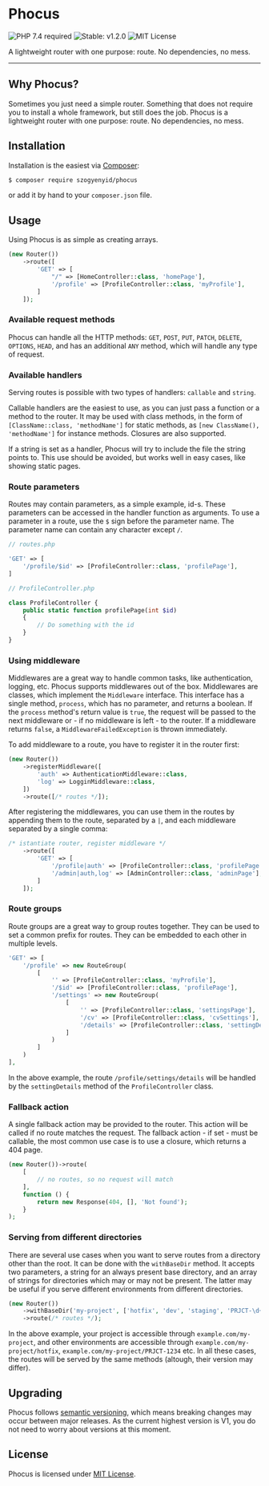 # Phocus

![PHP 7.4 required](https://img.shields.io/packagist/dependency-v/szogyenyid/phocus/php) ![Stable: v1.2.0](https://img.shields.io/packagist/v/szogyenyid/phocus?color=%233586c8&label=stable) ![MIT License](https://img.shields.io/packagist/l/szogyenyid/phocus)

A lightweight router with one purpose: route. No dependencies, no mess.

------

## Why Phocus?

Sometimes you just need a simple router. Something that does not require you to install a whole framework, but still does the job. Phocus is a lightweight router with one purpose: route. No dependencies, no mess.

## Installation

Installation is the easiest via [Composer](https://getcomposer.org/):

```bash
$ composer require szogyenyid/phocus
```

or add it by hand to your `composer.json` file.

## Usage

Using Phocus is as simple as creating arrays.

```php
(new Router())
    ->route([
        'GET' => [
            "/" => [HomeController::class, 'homePage'],
            '/profile' => [ProfileController::class, 'myProfile'],
        ]
    ]);
```

### Available request methods

Phocus can handle all the HTTP methods: `GET`, `POST`, `PUT`, `PATCH`, `DELETE`, `OPTIONS`, `HEAD`, and has an additional `ANY` method, which will handle any type of request.

### Available handlers

Serving routes is possible with two types of handlers: `callable` and `string`.

Callable handlers are the easiest to use, as you can just pass a function or a method to the router. It may be used with class methods, in the form of `[ClassName::class, 'methodName']` for static methods, as `[new ClassName(), 'methodName']` for instance methods. Closures are also supported.

If a string is set as a handler, Phocus will try to include the file the string points to. This use should be avoided, but works well in easy cases, like showing static pages.

### Route parameters

Routes may contain parameters, as a simple example, id-s. These parameters can be accessed in the handler function as arguments.
To use a parameter in a route, use the `$` sign before the parameter name. The parameter name can contain any character except `/`.
    
```php
// routes.php

'GET' => [
    '/profile/$id' => [ProfileController::class, 'profilePage'],
]

// ProfileController.php

class ProfileController {
    public static function profilePage(int $id)
    {
        // Do something with the id
    }
}
```

### Using middleware

Middlewares are a great way to handle common tasks, like authentication, logging, etc. Phocus supports middlewares out of the box. Middlewares are classes, which implement the `Middleware` interface. This interface has a single method, `process`, which has no parameter, and returns a boolean. If the `process` method's return value is `true`, the request will be passed to the next middleware or - if no middleware is left - to the router. If a middleware returns `false`, a `MiddlewareFailedException` is thrown immediately.

To add middleware to a route, you have to register it in the router first:

```php
(new Router())
    ->registerMiddleware([
        'auth' => AuthenticationMiddleware::class,
        'log' => LogginMiddleware::class,
    ])
    ->route([/* routes */]);
```

After registering the middlewares, you can use them in the routes by appending them to the route, separated by a `|`, and each middleware separated by a single comma:

```php
/* istantiate router, register middleware */
    ->route([
        'GET' => [
            '/profile|auth' => [ProfileController::class, 'profilePage'],
            '/admin|auth,log' => [AdminController::class, 'adminPage'],
        ]
    ]);
```

### Route groups

Route groups are a great way to group routes together. They can be used to set a common prefix for routes. They can be embedded to each other in multiple levels.

```php
'GET' => [
    '/profile' => new RouteGroup(
        [
            '' => [ProfileController::class, 'myProfile'],
            '/$id' => [ProfileController::class, 'profilePage'],
            '/settings' => new RouteGroup(
                [
                    '' => [ProfileController::class, 'settingsPage'],
                    '/cv' => [ProfileController::class, 'cvSettings'],
                    '/details' => [ProfileController::class, 'settingDetails'],
                ]
            )
        ]
    )
],
```

In the above example, the route `/profile/settings/details` will be handled by the `settingDetails` method of the `ProfileController` class.

### Fallback action

A single fallback action may be provided to the router. This action will be called if no route matches the request. The fallback action - if set - must be callable, the most common use case is to use a closure, which returns a 404 page.

```php
(new Router())->route(
    [
        // no routes, so no request will match
    ],
    function () {
        return new Response(404, [], 'Not found');
    }
);
```

### Serving from different directories

There are several use cases when you want to serve routes from a directory other than the root. It can be done with the `withBaseDir` method. It accepts two parameters, a string for an always present base directory, and an array of strings for directories which may or may not be present. The latter may be useful if you serve different environments from different directories.

```php
(new Router())
    ->withBaseDir('my-project', ['hotfix', 'dev', 'staging', 'PRJCT-\d+'])
    ->route(/* routes */);
```

In the above example, your project is accessible through `example.com/my-project`, and other environments are accessible through `example.com/my-project/hotfix`, `example.com/my-project/PRJCT-1234` etc. In all these cases, the routes will be served by the same methods (altough, their version may differ). 

## Upgrading

Phocus follows [semantic versioning](https://semver.org/), which means breaking changes may occur between major releases. As the current highest version is V1, you do not need to worry about versions at this moment.

## License

Phocus is licensed under [MIT License](LICENSE).